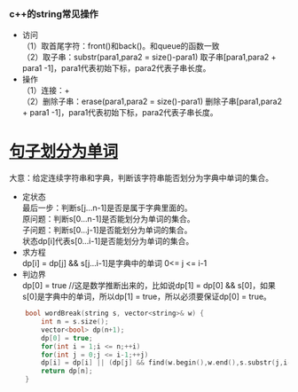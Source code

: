 ### c++的string常见操作
* 访问   
（1）取首尾字符：front()和back()。和queue的函数一致  
（2）取子串：substr(para1,para2 = size()-para1) 取子串[para1,para2 + para1 -1]，para1代表初始下标，para2代表子串长度。   
* 操作   
（1）连接：+   
（2）删除子串：erase(para1,para2 = size()-para1) 删除子串[para1,para2 + para1 -1]，para1代表初始下标，para2代表子串长度。  

# [句子划分为单词](https://leetcode-cn.com/problems/word-break/)
大意：给定连续字符串和字典，判断该字符串能否划分为字典中单词的集合。   
* 定状态  
最后一步：判断s[j...n-1]是否是属于字典里面的。   
原问题：判断s[0...n-1]是否能划分为单词的集合。  
子问题：判断s[0...j-1]是否能划分为单词的集合。   
状态dp[i]代表s[0...i-1]是否能划分为单词的集合。  
* 求方程  
dp[i] = dp[j] && s[j...i-1]是字典中的单词  0<= j <= i-1   
* 判边界  
dp[0] = true  //这是数学推断出来的，比如说dp[1] = dp[0] && s[0]，如果s[0]是字典中的单词，所以dp[1] = true，所以必须要保证dp[0] = true。   

```cpp
    bool wordBreak(string s, vector<string>& w) {
        int n = s.size();
        vector<bool> dp(n+1);
        dp[0] = true;
        for(int i = 1;i <= n;++i)
        for(int j = 0;j <= i-1;++j)
        dp[i] = dp[i] || (dp[j] && find(w.begin(),w.end(),s.substr(j,i-j))!=w.end());  //为什么要或上dp[i]？ 因为j代表很多种情况，我们只需要找到一个满足的情况
        return dp[n];
    }
```
